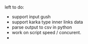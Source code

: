 left to do:
- support input gush
- support karka type inner links data
- parse output to csv in python
- work on script speed / concurent.
- 